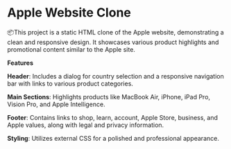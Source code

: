 # Apple Website Clone

📦This project is a static HTML clone of the Apple website, demonstrating a clean and responsive design. It showcases various product highlights and promotional content similar to the Apple site.

**Features** 

**Header**: Includes a dialog for country selection and a responsive navigation bar with links to various product categories.

**Main Sections**: Highlights products like MacBook Air, iPhone, iPad Pro, Vision Pro, and Apple Intelligence.

**Footer**: Contains links to shop, learn, account, Apple Store, business, and Apple values, along with legal and privacy information.

**Styling**: Utilizes external CSS for a polished and professional appearance.
